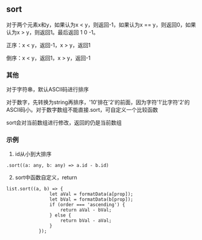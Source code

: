 ## sort

对于两个元素x和y，如果认为x < y，则返回-1，如果认为x == y，则返回0，如果认为x > y，则返回1。最后返回 1 0 -1。

正序：x < y，返回-1，x > y，返回1

倒序：x < y，返回1，x > y，返回-1

### 其他

对于字符串，默认ASCII码进行排序

对于数字，先转换为string再排序，'10'排在'2'的前面，因为字符'1'比字符'2'的ASCII码小。对于数字数组不能直接.sort，可自定义一个比较函数

sort会对当前数组进行修改，返回的仍是当前数组

### 示例

1. id从小到大排序
```
.sort((a: any, b: any) => a.id - b.id)
```

2. sort中函数自定义，return
```
list.sort((a, b) => {
                let aVal = formatData(a[prop]);
                let bVal = formatData(b[prop]);
                if (order === 'ascending') {
                    return aVal - bVal;
                } else {
                    return bVal - aVal;
                }
            });
```